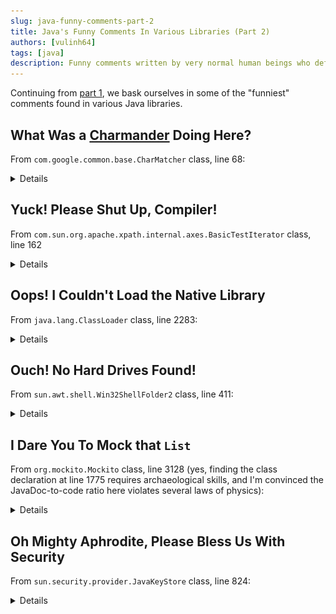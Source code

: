 ```yaml
---
slug: java-funny-comments-part-2
title: Java's Funny Comments In Various Libraries (Part 2)
authors: [vulinh64]
tags: [java]
description: Funny comments written by very normal human beings who definitely weren't losing their sanity while coding (continued)
---
```


Continuing from [part 1](2025-07-21-funny-java-comments.md), we bask ourselves in some of the "funniest" comments found in various Java libraries.

<!-- truncate -->

## What Was a [Charmander](https://www.pokemon.com/us/pokedex/charmander) Doing Here?

From `com.google.common.base.CharMatcher` class, line 68:

<details>

![img.png](img/2025-08-20-img-0001.png)

Because `CharMatcher` sounds like Charmander (maybe), a Pokémon, we get beautiful ASCII art here! Reason? For lulz I guess?

</details>

## Yuck! Please Shut Up, Compiler!

From `com.sun.org.apache.xpath.internal.axes.BasicTestIterator` class, line 162

<details>

![img_1.png](img/2025-08-20-img-0002.png)

Yes, compiler, please stop nagging me with that senseless variable assignment!

</details>

## Oops! I Couldn't Load the Native Library

From `java.lang.ClassLoader` class, line 2283:

<details>

![img_2.png](img/2025-08-20-img-0003.png)

Oops, all attempts at loading the native library failed! Too bad!

</details>

## Ouch! No Hard Drives Found!

From `sun.awt.shell.Win32ShellFolder2` class, line 411:

<details>

![img_3.png](img/2025-08-20-img-0004.png)

When no non-removable hard drive is present, the system returns a generic `C:\\` as the fallback option.

Also, look at that hellish nested code. It wouldn't pass modern quality gates. Perhaps the developers were rushing to meet a deadline back then? 

Here's some consolation: don't worry if you write bad code, you will improve. Everyone writes bad code at some point, even the Java makers themselves!

</details>

## I Dare You To Mock that `List`

From `org.mockito.Mockito` class, line 3128 (yes, finding the class declaration at line 1775 requires archaeological skills, and I'm convinced the JavaDoc-to-code ratio here violates several laws of physics):

<details>

![img_4.png](img/2025-08-20-img-0005.png)

The Mockito codebase reads like a developer comedy special: equal parts helpful advice and existential dread about bad testing practices. But their dramatic warnings come with genuinely good sense: don't mock `List` when `ArrayList` and `LinkedList` are sitting right there, eager to be actual lists in your tests. It's the difference between hiring a stunt double to breathe for you versus just... breathing.

~~Don't burn in hell, please!~~

</details>

## Oh Mighty Aphrodite, Please Bless Us With Security

From `sun.security.provider.JavaKeyStore` class, line 824:

<details>

![img.png](img/2025-08-20-img-0006.png)

You need such a ~~mighty~~ secure salt to add into your password for extra ~~salty~~ safety!

</details>